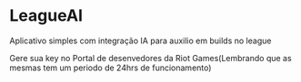 # LeagueAI
Aplicativo simples com integração IA para auxilio em builds no league

Gere sua key no Portal de desenvedores da Riot Games(Lembrando que as mesmas tem um periodo de 24hrs de funcionamento)